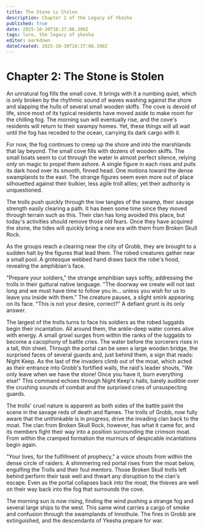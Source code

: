 ```yaml
---
title: The Stone is Stolen
description: Chapter 2 of the Legacy of Ykesha
published: true
date: 2025-10-30T16:37:06.390Z
tags: lore, the legacy of ykesha
editor: markdown
dateCreated: 2025-10-30T16:37:06.390Z
---
```


# Chapter 2: The Stone is Stolen
An unnatural fog fills the small cove. It brings with it a numbing quiet, which is only broken by the rhythmic sound of waves washing against the shore and slapping the hulls of several small wooden skiffs. The cove is devoid of life, since most of its typical residents have moved aside to make room for the chilling fog. The morning sun will eventually rise, and the cove's residents will return to their swampy homes. Yet, these things will all wait until the fog has receded to the ocean, carrying its dark cargo with it.

For now, the fog continues to creep up the shore and into the marshlands that lay beyond. The small cove fills with dozens of wooden skiffs. The small boats seem to cut through the water in almost perfect silence, relying only on magic to propel them ashore. A single figure in each rises and pulls its dark hood over its smooth, finned head. One motions toward the dense swamplands to the east. The strange figures seem even more out of place silhouetted against their bulkier, less agile troll allies; yet their authority is unquestioned.

The trolls push quickly through the low tangles of the swamp, their savage strength easily clearing a path. It has been some time since they moved through terrain such as this. Their clan has long avoided this place, but today's activities should remove those old fears. Once they have acquired the stone, the tides will quickly bring a new era with them from Broken Skull Rock.

As the groups reach a clearing near the city of Grobb, they are brought to a sudden halt by the figures that lead them. The robed creatures gather near a small pool. A grotesque webbed hand draws back the robe's hood, revealing the amphibian's face.

"Prepare your soldiers," the strange amphibian says softly, addressing the trolls in their guttural native language. "The doorway we create will not last long and we must have time to follow you in... unless you wish for us to leave you inside with them." The creature pauses, a slight smirk appearing on its face. "This is not your desire, correct?" A defiant grunt is its only answer.

The largest of the trolls turns to face his soldiers as the robed luggalds begin their incantation. All around them, the ankle-deep water comes alive with energy. A small growl surges from within the ranks of the luggalds to become a cacophony of battle cries. The water before the sorcerers rises in a tall, thin sheet. Through the portal can be seen a large wooden bridge, the surprised faces of several guards and, just behind them, a sign that reads: Night Keep. As the last of the invaders climb out of the moat, which acted as their entrance into Grobb's fortified walls, the raid's leader shouts, "We only leave when we have the stone! Once you have it, burn everything else!" This command echoes through Night Keep's halls, barely audible over the crushing sounds of combat and the surprised cries of unsuspecting guards.

The trolls' cruel nature is apparent as both sides of the battle paint the scene in the savage reds of death and flames. The trolls of Grobb, now fully aware that the unthinkable is in progress, drive the invading clan back to the moat. The clan from Broken Skull Rock, however, has what it came for, and its members fight their way into a position surrounding the crimson moat. From within the cramped formation the murmurs of despicable incantations begin again.

"Your lives, for the fulfillment of prophecy," a voice shouts from within the dense circle of raiders. A shimmering red portal rises from the moat below, engulfing the Trolls and their foul mentors. Those Broken Skull trolls left behind perform their task well and thwart any disruption to the clan's escape. Even as the portal collapses back into the moat, the thieves are well on their way back into the fog that surrounds the cove.

The morning sun is now rising, finding the wind pushing a strange fog and several large ships to the west. This same wind carries a cargo of smoke and confusion through the swamplands of Innothule. The fires in Grobb are extinguished, and the descendants of Ykesha prepare for war.